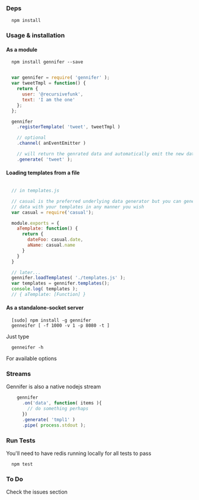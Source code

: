 ### Deps
```
  npm install
```

### Usage & installation
#### As a module
```
  npm install gennifer --save
```
```javascript

  var gennifer = require( 'gennifer' );
  var tweetTmpl = function() {
    return {
      user: '@recursivefunk',
      text: 'I am the one'
    };
  };

  gennifer
    .registerTemplate( 'tweet', tweetTmpl )

    // optional
    .channel( anEventEmitter )

    // will return the genrated data and automatically emit the new data
    .generate( 'tweet' );

```
#### Loading templates from a file
```javascript

  // in templates.js

  // casual is the preferred underlying data generator but you can generate
  // data with your templates in any manner you wish
  var casual = require('casual');

  module.exports = {
    aTemplate: function() {
      return {
        dateFoo: casual.date,
        aName: casual.name
      }
    }
  }

  // later...
  gennifer.loadTemplates( './templates.js' );
  var templates = gennifer.templates();
  console.log( templates );
  // { aTemplate: [Function] }

```


#### As a standalone-socket server
```
  [sudo] npm install -g gennifer
  genneifer [ -f 1000 -v 1 -p 8080 -t ]
```
Just type
```
  genneifer -h
```
For available options


### Streams
Gennifer is also a native nodejs stream
```javascript
    gennifer
      .on('data', function( items ){
        // do something perhaps
      })
      .generate( 'tmpl1' )
      .pipe( process.stdout );    
```

### Run Tests
You'll need to have redis running locally for all tests to pass
```
  npm test
```

### To Do
Check the issues section
